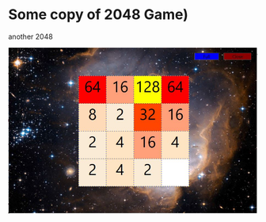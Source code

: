 
# Some copy of 2048 Game)
another 2048

![2048](https://github.com/maximtis/2048-Ukrainian-Version-Alpha_0_1/blob/master/2048.JPG "GAME UI")
